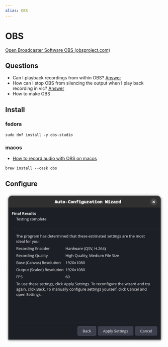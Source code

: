 ```yaml
---
alias: OBS
---
```

# OBS

[Open Broadcaster Software  OBS (obsproject.com)](https://obsproject.com/)

## Questions

- Can I playback recordings from within OBS? [Answer](questions/playback-recordings.md)
- How can I stop OBS from silencing the output when I play back recording in vlc? [Answer](questions/silence-vlc-playback.md)
- How to make OBS 
## Install

### fedora

```shell
sudo dnf install -y obs-studio
```
### macos

- [How to record audio with OBS on macos](questions/record-audio-macos.md)
 
```shell
brew install --cask obs
```


## Configure

![](assets/obs-auto-configuration-wizard.png)
